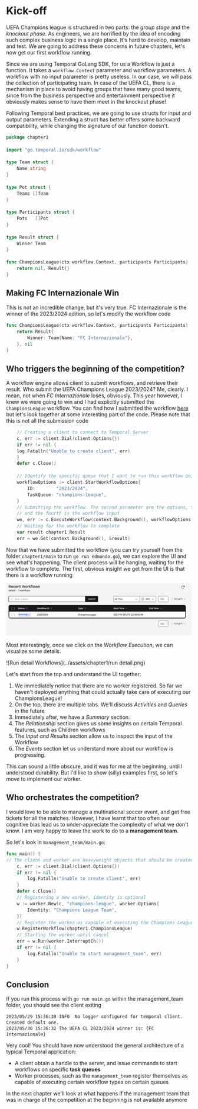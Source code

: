 # Kick-off 

UEFA Champions league is structured in two parts: the *group stage* and the *knockout phase*. As engineers, we are horrified by the idea of encoding such complex business logic in a single place. It's hard to develop, maintain and test. We are going to address these concerns in future chapters, let's now get our first workflow running.

Since we are using Temporal GoLang SDK, for us a Workflow is just a function. It takes a `workflow.Context` parameter and workflow parameters. A workflow with no input parameter is pretty useless. In our case, we will pass the collection of participating team.  In case of the UEFA CL, there is a mechanism in place to avoid having groups that have many good teams, since from the business perspective and entertainment perspective it obviously makes sense to have them meet in the knockout phase!

Following Temporal best practices, we are going to use structs for input and output parameters. Extending a struct has better offers some backward compatibility, while changing the signature of our function doesn't.

```go
package chapter1

import "go.temporal.io/sdk/workflow"

type Team struct {
	Name string
}

type Pot struct {
	Teams []Team
}

type Participants struct {
	Pots   []Pot
}

type Result struct {
	Winner Team
}

func ChampionsLeague(ctx workflow.Context, participants Participants) (error, Result) {
	return nil, Result{}
}

```

## Making FC Internazionale Win

This is not an incredible change, but it's very true. FC Internazionale is the winner of the 2023/2024 edition, so let's modify the workflow code

```go
func ChampionsLeague(ctx workflow.Context, participants Participants) (Result, error) {
	return Result{
		Winner: Team{Name: "FC Internazionale"},
	}, nil
}
```

## Who triggers the beginning of the competition?

A workflow engine allows client to submit workflows, and retrieve their result. Who submit the UEFA Champions League 2023/2024? Me, clearly. I mean, not when *FC Internazionale* loses, obviously. This year however, I knew we were going to win and I had explicitly submitted the `ChampionsLeague` workflow. You can find how I submitted the workflow [here](./main/edmondo.go) but let's look together at some interesting part of the code. Please note that this is not all the submission code

```go
    // Creating a client to connect to Temporal Server
    c, err := client.Dial(client.Options{})
    if err != nil {
    log.Fatalln("Unable to create client", err)
    }
    defer c.Close()
	
	// Identify the specific queue that I want to run this workflow on, and an optional ID
    workflowOptions := client.StartWorkflowOptions{
        ID:        "2023/2024",
        TaskQueue: "champions-league",
    }
	// Submitting the workflow. The second parameter are the options, the third is the workflow function,
	// and the fourth is the workflow input
    we, err := c.ExecuteWorkflow(context.Background(), workflowOptions, chapter1.ChampionsLeague, participants)
	// Waiting for the workflow to complete
    var result chapter1.Result
    err = we.Get(context.Background(), &result)
```

Now that we have submitted the workflow (you can try yourself from the folder `chapter1/main` to run `go run edmondo.go`), we can explore the UI and see what's happening. The client process will be hanging, waiting for the workflow to complete. The first, obvious insight we get from the UI is that there is a workflow running

![Running Workflows](../assets/chapter1/workflows.png)

Most interestingly, once we click on the *Workflow Execution*, we can visualize some details.

![Run detail Workflows](../assets/chapter1/run detail.png)

Let's start from the top and understand the UI together:
1. We immediately notice that there are no worker registered. So far we haven't deployed anything that could actually take care of executing our ChampionsLeague!
2. On the top, there are multiple tabs. We'll discuss *Activities* and *Queries* in the future
3. Immediately after, we have a *Summary* section. 
4. The *Relationship* section gives us some insights on certain Temporal features, such as Children workflows
5. The *Input and Results* section allow us to inspect the input of the Workflow
6. The *Events* section let us understand more about our workflow is progressing.

This can sound a little obscure, and it was for me at the beginning, until I understood durability. But I'd like to show (silly) examples first, so let's move to implement our worker.

## Who orchestrates the competition?

I would love to be able to manage a multinational soccer event, and get free tickets for all the matches. However, I have learnt that too often our cognitive bias lead us to under-appreciate the complexity of what we don't know. I am very happy to leave the work to do to a **management team**.

So let's look in `management_team/main.go`:

```go
func main() {
// The client and worker are heavyweight objects that should be created once per process.
	c, err := client.Dial(client.Options{})
	if err != nil {
		log.Fatalln("Unable to create client", err)
	}
	defer c.Close()
    // Registering a new worker, identity is optional
	w := worker.New(c, "champions-league", worker.Options{
        Identity: "Champions League Team",
    })
    // Register the worker as capable of executing the Champions League
	w.RegisterWorkflow(chapter1.ChampionsLeague)
    // Starting the worker until cancel
	err = w.Run(worker.InterruptCh())
	if err != nil {
		log.Fatalln("Unable to start management_team", err)
	}
}

```


## Conclusion


If you run this process with `go run main.go` within the management_team folder, you should see the client exiting

```
2023/05/29 15:36:30 INFO  No logger configured for temporal client. Created default one.
2023/05/30 15:36:32 The UEFA CL 2023/2024 winner is: {FC Internazionale}

```
Very cool! You should have now understood the general architecture of a typical Temporal application:
- A client obtain a handle to the server, and issue commands to start workflows on specific **task queues**
- Worker processes, such as the `management_team` register themselves as capable of executing certain workflow types on certain queues

In the next chapter we'll look at what happens if the management team that was in charge of the competition at the beginning is not available anymore
